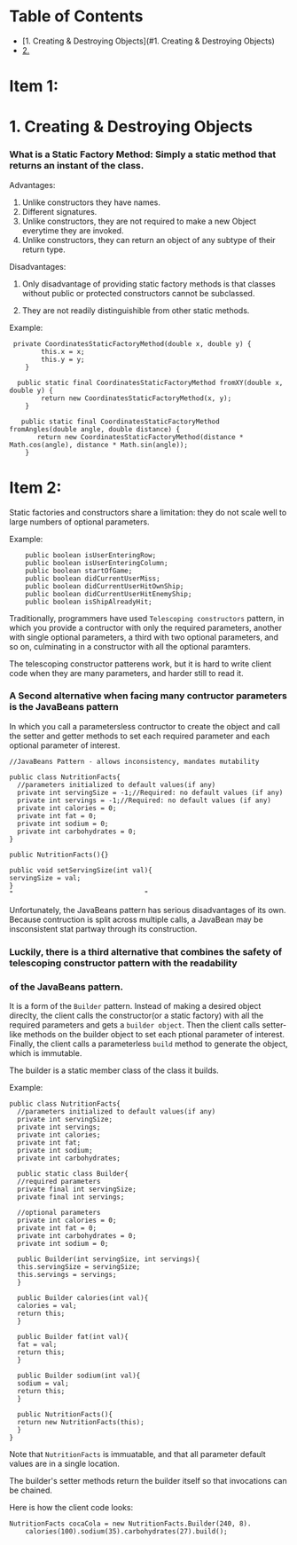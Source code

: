 # Table of Contents  
- [1. Creating & Destroying Objects](#1. Creating & Destroying Objects)
- [2. ](#2-)


# Item 1:
# 1. Creating & Destroying Objects

### What is a Static Factory Method: Simply a static method that returns an instant of the class.

Advantages:

1. Unlike constructors they have names.
2. Different signatures.
3. Unlike constructors, they are not required to make a new Object everytime they are invoked.
5. Unlike constructors, they can return an object of any subtype of their return type.

Disadvantages:

1. Only disadvantage of providing static factory methods is that classes without public or protected 
constructors cannot be subclassed.

2. They are not readily distinguishible from other static methods.


Example:
```
 private CoordinatesStaticFactoryMethod(double x, double y) {
        this.x = x;
        this.y = y;
    }
    
  public static final CoordinatesStaticFactoryMethod fromXY(double x, double y) {
        return new CoordinatesStaticFactoryMethod(x, y);
    }

   public static final CoordinatesStaticFactoryMethod fromAngles(double angle, double distance) {
       return new CoordinatesStaticFactoryMethod(distance * Math.cos(angle), distance * Math.sin(angle));
    }
```
# Item 2:

Static factories and constructors share a limitation: they do not scale well to large 
numbers of optional parameters.

Example:
```
    public boolean isUserEnteringRow;
    public boolean isUserEnteringColumn;
    public boolean startOfGame;
    public boolean didCurrentUserMiss;
    public boolean didCurrentUserHitOwnShip;
    public boolean didCurrentUserHitEnemyShip;
    public boolean isShipAlreadyHit;
```
Traditionally, programmers have used `Telescoping constructors` pattern, in which you provide a contructor
with only the required parameters, another with single optional parameters, a third with two optional parameters,
and so on, culminating in a constructor with all the optional paramters.

The telescoping constructor patterens work, but it is hard to write client code when they are many parameters, and harder still to read it.

### A Second alternative when facing many contructor parameters is the JavaBeans pattern

In which you call a parametersless contructor to create the object and call the setter and getter methods
to set each required parameter and each optional parameter of interest.

```
//JavaBeans Pattern - allows inconsistency, mandates mutability

public class NutritionFacts{
  //parameters initialized to default values(if any)
  private int servingSize = -1;//Required: no default values (if any)
  private int servings = -1;//Required: no default values (if any)
  private int calories = 0;
  private int fat = 0;
  private int sodium = 0;
  private int carbohydrates = 0;
}

public NutritionFacts(){}

public void setServingSize(int val){
servingSize = val;
}
"                                 "
```
Unfortunately, the JavaBeans pattern has serious disadvantages of its own.
Because contruction is split across multiple calls, a JavaBean may be insconsistent stat partway through its construction.

### Luckily, there is a third alternative that combines the safety of telescoping constructor pattern with the readability
### of the JavaBeans pattern.

It is a form of the `Builder` pattern.
Instead of making a desired object direclty, the client calls the constructor(or a static factory) with all the required 
parameters and gets a `builder object`. Then the client calls setter-like methods on the builder object to set each ptional parameter of interest. Finally, the client calls a parameterless `build` method to generate the object, which is immutable. 

The builder is a static member class of the class it builds.

Example:

```
public class NutritionFacts{
  //parameters initialized to default values(if any)
  private int servingSize;
  private int servings;
  private int calories;
  private int fat;
  private int sodium;
  private int carbohydrates;

  public static class Builder{
  //required parameters
  private final int servingSize;
  private final int servings;
  
  //optional parameters
  private int calories = 0;
  private int fat = 0;
  private int carbohydrates = 0;
  private int sodium = 0;
  
  public Builder(int servingSize, int servings){
  this.servingSize = servingSize;
  this.servings = servings;
  }
  
  public Builder calories(int val){
  calories = val;
  return this;
  }

  public Builder fat(int val){
  fat = val;
  return this;
  }
  
  public Builder sodium(int val){
  sodium = val;
  return this;
  }
  
  public NutritionFacts(){
  return new NutritionFacts(this);
  }
}
```

Note that `NutritionFacts` is immuatable, and that all parameter default values are in a single location.

The builder's setter methods return the builder itself so that invocations can be chained. 

Here is how the client code looks:

```
NutritionFacts cocaCola = new NutritionFacts.Builder(240, 8).
    calories(100).sodium(35).carbohydrates(27).build();
```
